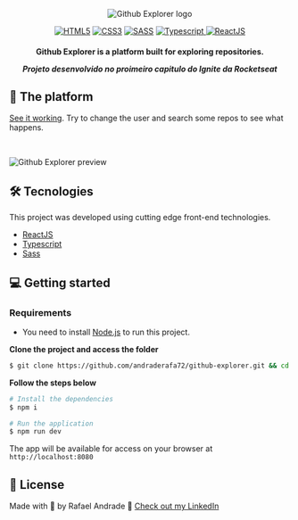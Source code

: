 <div align="center">

  ![Github Explorer logo](https://i.ibb.co/c2M8C2w/GE-logo.png)
  
</div>

<div align="center">
    <a href="https://"><img src="https://img.shields.io/static/v1?label=&message=HTML5&color=%23E34F26&style=for-the-badge&logo=html5&logoColor=whitesmoke" alt="HTML5"></a>
    <a href="https://"><img src="https://img.shields.io/static/v1?label=&message=CSS3&color=%231572B6&style=for-the-badge&logo=css3&logoColor=whitesmoke" alt="CSS3"></a>
    <a href="https://"><img src="https://img.shields.io/static/v1?label=&message=SASS&color=%23CC6699&style=for-the-badge&logo=sass&logoColor=whitesmoke" alt="SASS"></a>
    <a href="https://"><img src="https://img.shields.io/static/v1?label=&message=Typescript&color=%231570B6&style=for-the-badge&logo=typescript&logoColor=whitesmoke" alt="Typescript"> </a>
    <a href="https://"><img src="https://img.shields.io/static/v1?label=&message=ReactJS&color=%231545B6&style=for-the-badge&logo=react&logoColor=whitesmoke" alt="ReactJS"></a>
</div>



<h4 align="center">
  Github Explorer is a platform built for exploring repositories.
  
  <i>Projeto desenvolvido no proimeiro capitulo do Ignite da Rocketseat</i>
</h4>


## 📱 The platform
[See it working](https://git-rocket.netlify.app). Try to change the user and search some repos to see what happens.

<br>


![Github Explorer preview](https://i.ibb.co/RptgzN3/C-Users-Kenri-Desktop-Web-Java-Script-Ignite-reactjs-01-github-explorer-dist-index-html.png)

## 🛠 Tecnologies
This project was developed using cutting edge front-end technologies.


- [ReactJS](https://reactjs.org/)
- [Typescript](https://www.typescriptlang.org/)
- [Sass](https://sass-lang.com/)

## 💻 Getting started

### Requirements

- You need to install [Node.js](https://nodejs.org/en/download/) to run this project.

**Clone the project and access the folder**

```bash
$ git clone https://github.com/andraderafa72/github-explorer.git && cd podcastr
```

**Follow the steps below**

```bash
# Install the dependencies
$ npm i

# Run the application
$ npm run dev
```

The app will be available for access on your browser at `http://localhost:8080`

## 📝 License

Made with 💜 by Rafael Andrade 👋 [Check out my LinkedIn](https://www.linkedin.com/in/andraderafa72)
